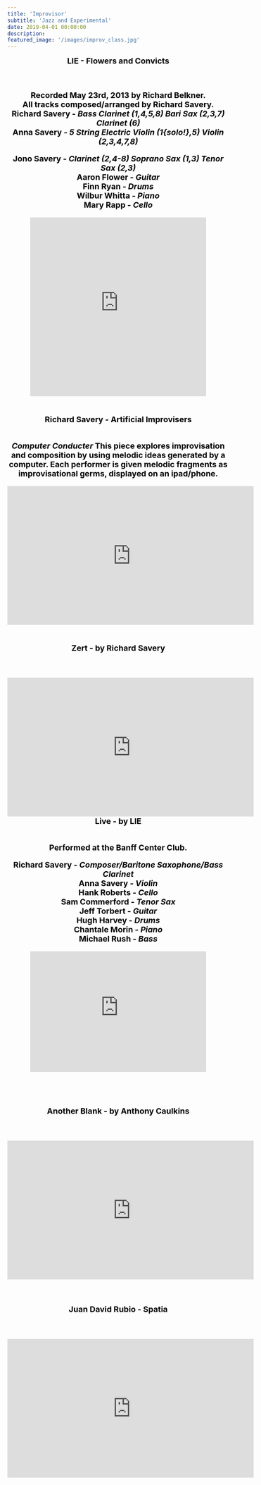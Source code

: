 ```yaml
---
title: 'Improvisor'
subtitle: 'Jazz and Experimental'
date: 2019-04-01 00:00:00
description:
featured_image: '/images/improv_class.jpg'
---
```


<!-- ![](/images/improv_class.jpg) -->

<center><b><font size="+1"><font style="color:black">
LIE - Flowers and Convicts
<p><br>

Recorded May 23rd, 2013 by Richard Belkner.<br>
 All tracks composed/arranged by Richard Savery.<br>
  Richard Savery - <i>Bass Clarinet (1,4,5,8) Bari Sax (2,3,7) Clarinet (6)</i>
 <br>Anna Savery - <i>5 String Electric Violin (1{solo!},5) Violin (2,3,4,7,8)<br></i>

 Jono Savery - <i>Clarinet (2,4-8) Soprano Sax (1,3) Tenor Sax (2,3)<br></i>
 Aaron Flower - <i>Guitar<br></i>
  Finn Ryan - <i>Drums<br></i>
	Wilbur Whitta - <i>Piano<br></i>
	Mary Rapp - <i>Cello<br></i>

 <center>
<center>
<iframe style="border: 0; width: 400px; height: 406px;" src="https://bandcamp.com/EmbeddedPlayer/album=2162772031/size=large/bgcol=ffffff/linkcol=0687f5/artwork=small/transparent=true/" seamless><a href="https://richardsavery.bandcamp.com/album/flowers-and-convicts">Flowers and Convicts by LIE</a></iframe></center><br>

<center><b><br><font size="+1"><font style="color:black">
Richard Savery - Artificial Improvisers
<p><br>
<i> Computer Conducter</i> This piece explores improvisation and composition by using melodic ideas generated by a computer. Each performer is given melodic fragments as improvisational germs, displayed on an ipad/phone.

<center>
<iframe width="560" height="315" src="https://www.youtube.com/embed/lLbAQUmHDN0" title="YouTube video player" frameborder="0" allow="accelerometer; autoplay; clipboard-write; encrypted-media; gyroscope; picture-in-picture" allowfullscreen></iframe></center><br>


<center><b><br><font size="+1"><font style="color:black">
Zert - by Richard Savery
<p><br>
<center>
<iframe width="560" height="315" src="https://www.youtube.com/embed/bFWAQJi2iDM" title="YouTube video player" frameborder="0" allow="accelerometer; autoplay; clipboard-write; encrypted-media; gyroscope; picture-in-picture" allowfullscreen></iframe></center>



<center><b><font size="+1"><font style="color:black">
Live - by LIE
<p><br>
Performed at the Banff Center Club.<br>


 Richard Savery - <i>Composer/Baritone Saxophone/Bass Clarinet<br></i>
 Anna Savery - <i>Violin<br></i>
 Hank Roberts - <i>Cello<br></i>
 Sam Commerford - <i>Tenor Sax<br></i>
 Jeff Torbert - <i>Guitar<br></i>
  Hugh Harvey - <i>Drums<br></i>
	Chantale Morin - <i>Piano<br></i>
	Michael Rush  - <i>Bass<br></i>

<center>
<iframe style="border: 0; width: 400px; height: 274px;" src="https://bandcamp.com/EmbeddedPlayer/album=533815723/size=large/bgcol=ffffff/linkcol=0687f5/artwork=small/transparent=true/" seamless><a href="https://richardsavery.bandcamp.com/album/live-march-15-2011">Live - March 15 2011 by LIE</a></iframe></center><br>








<br><center><b><font size="+1"><font style="color:black">
Another Blank - by Anthony Caulkins
<p><br>
<center>
<iframe width="560" height="315" src="https://www.youtube.com/embed/TDePqcZgTTE" title="YouTube video player" frameborder="0" allow="accelerometer; autoplay; clipboard-write; encrypted-media; gyroscope; picture-in-picture" allowfullscreen></iframe></center>


<br><center><b><font size="+1"><font style="color:black">
Juan David Rubio - Spatia
<p><br>
<center>
<iframe width="560" height="315" src="https://www.youtube.com/embed/K9d6VVFLsUA" title="YouTube video player" frameborder="0" allow="accelerometer; autoplay; clipboard-write; encrypted-media; gyroscope; picture-in-picture" allowfullscreen></iframe></center>
